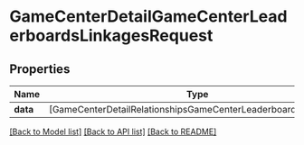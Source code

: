 # GameCenterDetailGameCenterLeaderboardsLinkagesRequest

## Properties
Name | Type | Description | Notes
------------ | ------------- | ------------- | -------------
**data** | [GameCenterDetailRelationshipsGameCenterLeaderboardsDataInner] |  | 

[[Back to Model list]](../README.md#documentation-for-models) [[Back to API list]](../README.md#documentation-for-api-endpoints) [[Back to README]](../README.md)


